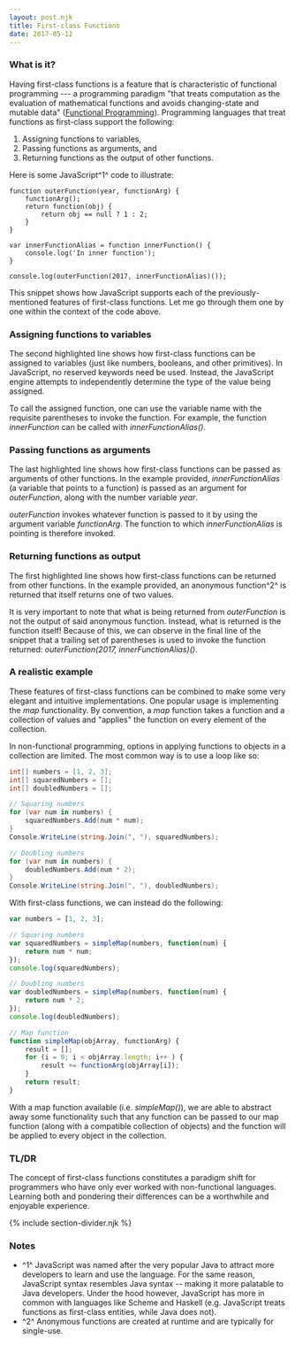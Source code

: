 ```yaml
---
layout: post.njk
title: First-class Functions
date: 2017-05-12
---
```


### What is it?

Having first-class functions is a feature that is characteristic of functional programming --- a programming paradigm "that treats computation as the evaluation of mathematical functions and avoids changing-state and mutable data" ([Functional Programming](https://en.wikipedia.org/wiki/Functional_programming)). Programming languages that treat functions as first-class support the following:

1. Assigning functions to variables,
2. Passing functions as arguments, and
3. Returning functions as the output of other functions.

Here is some JavaScript^1^ code to illustrate:

```javascript/3,7,11
function outerFunction(year, functionArg) {
    functionArg();
    return function(obj) {
        return obj == null ? 1 : 2;
    }
}

var innerFunctionAlias = function innerFunction() {
    console.log('In inner function');
}

console.log(outerFunction(2017, innerFunctionAlias)());
```

This snippet shows how JavaScript supports each of the previously-mentioned features of first-class functions. Let me go through them one by one within the context of the code above.

### Assigning functions to variables 

The second highlighted line shows how first-class functions can be assigned to variables (just like numbers, booleans, and other primitives). In JavaScript, no reserved keywords need be used. Instead, the JavaScript engine attempts to independently determine the type of the value being assigned. 

To call the assigned function, one can use the variable name with the requisite parentheses to invoke the function. For example, the function *innerFunction* can be called with *innerFunctionAlias()*. 

### Passing functions as arguments 

The last highlighted line shows how first-class functions can be passed as arguments of other functions. In the example provided, *innerFunctionAlias* (a variable that points to a function) is passed as an argument for *outerFunction*, along with the number variable *year*. 

*outerFunction* invokes whatever function is passed to it by using the argument variable *functionArg*. The function to which *innerFunctionAlias* is pointing is therefore invoked. 

### Returning functions as output 

The first highlighted line shows how first-class functions can be returned from other functions. In the example provided, an anonymous function^2^ is returned that itself returns one of two values. 

It is very important to note that what is being returned from *outerFunction* is not the output of said anonymous function. Instead, what is returned is the function itself! Because of this, we can observe in the final line of the snippet that a trailing set of parentheses is used to invoke the function returned: *outerFunction(2017, innerFunctionAlias)<span class="green-text">()</span>*. 

### A realistic example

These features of first-class functions can be combined to make some very elegant and intuitive implementations. One popular usage is implementing the *map* functionality. By convention, a *map* function takes a function and a collection of values and "applies" the function on every element of the collection.

In non-functional programming, options in applying functions to objects in a collection are limited. The most common way is to use a loop like so:

```csharp
int[] numbers = [1, 2, 3];
int[] squaredNumbers = [];
int[] doubledNumbers = [];

// Squaring numbers
for (var num in numbers) {
    squaredNumbers.Add(num * num);
}
Console.WriteLine(string.Join(", "), squaredNumbers);

// Doubling numbers
for (var num in numbers) {
    doubledNumbers.Add(num * 2);
}
Console.WriteLine(string.Join(", "), doubledNumbers);
```

With first-class functions, we can instead do the following:

```javascript
var numbers = [1, 2, 3];

// Squaring numbers
var squaredNumbers = simpleMap(numbers, function(num) {
    return num * num;
});
console.log(squaredNumbers);

// Doubling numbers
var doubledNumbers = simpleMap(numbers, function(num) {
    return num * 2;
});
console.log(doubledNumbers);

// Map function
function simpleMap(objArray, functionArg) {
    result = [];
    for (i = 0; i < objArray.length; i++ ) {
        result += functionArg(objArray[i]);
    }
    return result;
}
```

With a map function available (i.e. *simpleMap()*), we are able to abstract away some functionality such that any function can be passed to our map function (along with a compatible collection of objects) and the function will be applied to every object in the collection.

### TL/DR

The concept of first-class functions constitutes a paradigm shift for programmers who have only ever worked with non-functional languages. Learning both and pondering their differences can be a worthwhile and enjoyable experience.

{% include section-divider.njk %}

### Notes

- ^1^ JavaScript was named after the very popular Java to attract more developers to learn and use the language. For the same reason, JavaScript syntax resembles Java syntax -- making it more palatable to Java developers. Under the hood however, JavaScript has more in common with languages like Scheme and Haskell (e.g. JavaScript treats functions as first-class entities, while Java does not). 
- ^2^ Anonymous functions are created at runtime and are typically for single-use.
